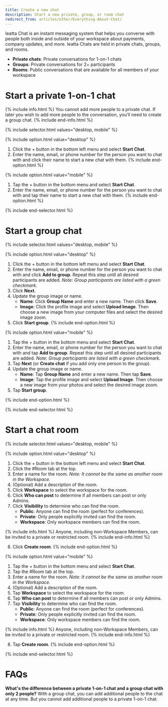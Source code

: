 ```yaml
---
title: Create a new chat
description: Start a new private, group, or room chat 
redirect_from: articles/other/Everything-About-Chat/
---
```

<div id="new-ieatta" markdown="1">

Ieatta Chat is an instant messaging system that helps you converse with people both inside and outside of your workspace about payments, company updates, and more. Ieatta Chats are held in private chats, groups, and rooms.
- **Private chats**: Private conversations for 1-on-1 chats
- **Groups**: Private conversations for 2+ participants
- **Rooms**: Public conversations that are available for all members of your workspace

# Start a private 1-on-1 chat

{% include info.html %}
You cannot add more people to a private chat. If later you wish to add more people to the conversation, you’ll need to create a group chat. 
{% include end-info.html %}

{% include selector.html values="desktop, mobile" %}

{% include option.html value="desktop" %}
1. Click the + button in the bottom left menu and select **Start Chat**.
2. Enter the name, email, or phone number for the person you want to chat with and click their name to start a new chat with them. 
{% include end-option.html %}

{% include option.html value="mobile" %}
1. Tap the + button in the bottom menu and select **Start Chat**.
2. Enter the name, email, or phone number for the person you want to chat with and tap their name to start a new chat with them. 
{% include end-option.html %}

{% include end-selector.html %}

# Start a group chat

{% include selector.html values="desktop, mobile" %}

{% include option.html value="desktop" %}
1. Click the + button in the bottom left menu and select **Start Chat**.
2. Enter the name, email, or phone number for the person you want to chat with and click **Add to group**. Repeat this step until all desired participants are added. *Note: Group participants are listed with a green checkmark.*
3. Click **Next**. 
4. Update the group image or name.
   - **Name**: Click **Group Name** and enter a new name. Then click **Save**. 
   - **Image**: Click the profile image and select **Upload Image**. Then choose a new image from your computer files and select the desired image zoom. 
5. Click **Start group**.
{% include end-option.html %}

{% include option.html value="mobile" %}
1. Tap the + button in the bottom menu and select **Start Chat**.
2. Enter the name, email, or phone number for the person you want to chat with and tap **Add to group**. Repeat this step until all desired participants are added. *Note: Group participants are listed with a green checkmark.*
3. Tap **Next** (or **Create chat** if you add only one person to the group). 
4. Update the group image or name.
   - **Name**: Tap **Group Name** and enter a new name. Then tap **Save**. 
   - **Image**: Tap the profile image and select **Upload Image**. Then choose a new image from your photos and select the desired image zoom. 
5. Tap **Start group**. 

{% include end-option.html %}

{% include end-selector.html %}

# Start a chat room

{% include selector.html values="desktop, mobile" %}

{% include option.html value="desktop" %}
1. Click the + button in the bottom left menu and select **Start Chat**.
2. Click the #Room tab at the top. 
3. Enter a name for the room. *Note: It cannot be the same as another room in the Workspace.*
4. (Optional) Add a description of the room.
5. Click **Workspace** to select the workspace for the room. 
6. Click **Who can post** to determine if all members can post or only Admins. 
7. Click **Visibility** to determine who can find the room. 
   - **Public**: Anyone can find the room (perfect for conferences). 
   - **Private**: Only people explicitly invited can find the room.
   - **Workspace**: Only workspace members can find the room.

{% include info.html %}
Anyone, including non-Workspace Members, can be invited to a private or restricted room.
{% include end-info.html %}

8. Click **Create room**.
{% include end-option.html %}

{% include option.html value="mobile" %}
1. Tap the + button in the bottom menu and select **Start Chat**.
2. Tap the #Room tab at the top. 
3. Enter a name for the room. *Note: It cannot be the same as another room in the Workspace.*
4. (Optional) Add a description of the room.
5. Tap **Workspace** to select the workspace for the room. 
6. Tap **Who can post** to determine if all members can post or only Admins. 
7. Tap **Visibility** to determine who can find the room. 
   - **Public**: Anyone can find the room (perfect for conferences). 
   - **Private**: Only people explicitly invited can find the room.
   - **Workspace**: Only workspace members can find the room.

{% include info.html %}
Anyone, including non-Workspace Members, can be invited to a private or restricted room.
{% include end-info.html %}

8. Tap **Create room**.
{% include end-option.html %}

{% include end-selector.html %}

# FAQs

**What's the difference between a private 1-on-1 chat and a group chat with only 2 people?**
With a group chat, you can add additional people to the chat at any time. But you cannot add additional people to a private 1-on-1 chat.
</div>

 


